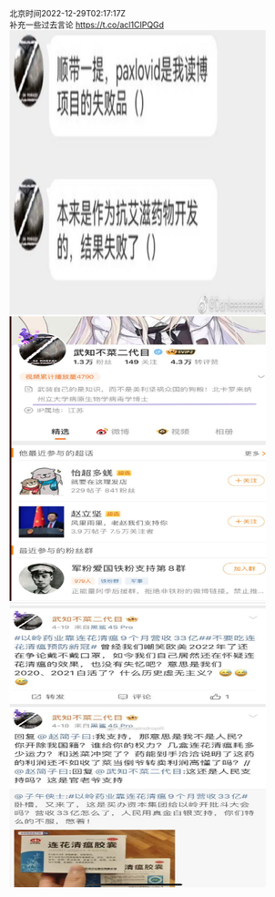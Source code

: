 北京时间2022-12-29T02:17:17Z<br>补充一些过去言论 https://t.co/acl1CIPQGd<br><img src='/temp/image/2022/n-Month-12/1608165202478129152_0.jpg' width='450' height='500'><img src='/temp/image/2022/n-Month-12/1608165202478129152_1.jpg' width='450' height='500'><img src='/temp/image/2022/n-Month-12/1608165202478129152_2.jpg' width='450' height='500'><br><br>